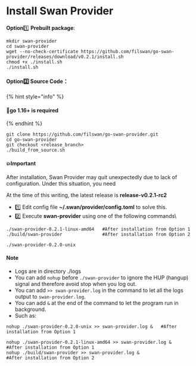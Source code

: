 # Install Swan Provider

**Option**1️⃣ **Prebuilt package**:

```
mkdir swan-provider
cd swan-provider
wget --no-check-certificate https://github.com/filswan/go-swan-provider/releases/download/v0.2.1/install.sh
chmod +x ./install.sh
./install.sh
```

#### Option2️⃣ Source Code：&#x20;

{% hint style="info" %}
#### 🔔**go 1.16+** is required
{% endhint %}

```
git clone https://github.com/filswan/go-swan-provider.git
cd go-swan-provider
git checkout <release_branch>
./build_from_source.sh
```

#### 💥Important

After installation, Swan Provider may quit unexpectedly due to lack of configuration. Under this situation, you need

At the time of this writing, the latest release is **release-v0.2.1-rc2**

* 1️⃣ Edit config file **\~/.swan/provider/config.toml** to solve this.
* 2️⃣ Execute **swan-provider** using one of the following commands\


```
./swan-provider-0.2.1-linux-amd64   #After installation from Option 1
./build/swan-provider               #After installation from Option 2
```

```
./swan-provider-0.2.0-unix 
```

#### Note

* Logs are in directory ./logs
* You can add `nohup` before `./swan-provider` to ignore the HUP (hangup) signal and therefore avoid stop when you log out.
* You can add `>> swan-provider.log` in the command to let all the logs output to `swan-provider.log`.
* You can add `&` at the end of the command to let the program run in background.
* Such as:

```
nohup ./swan-provider-0.2.0-unix >> swan-provider.log &   #After installation from Option 1
```

```
nohup ./swan-provider-0.2.1-linux-amd64 >> swan-provider.log &   #After installation from Option 1
nohup ./build/swan-provider >> swan-provider.log &               #After installation from Option 2
```
